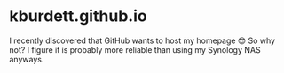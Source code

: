 kburdett.github.io
==================

I recently discovered that GitHub wants to host my homepage :sunglasses: So why not? I figure it is probably more reliable than using my Synology NAS anyways.
